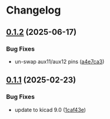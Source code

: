 # Changelog

## [0.1.2](https://github.com/mikesmitty/rp24-dcc-decoder/compare/e24-receiver-board-v0.1.1...e24-receiver-board-v0.1.2) (2025-06-17)


### Bug Fixes

* un-swap aux11/aux12 pins ([a4e7ca3](https://github.com/mikesmitty/rp24-dcc-decoder/commit/a4e7ca3ea81a5f14c1e2768d6be0322b92dff5f2))

## [0.1.1](https://github.com/mikesmitty/rp24-dcc-decoder/compare/e24-receiver-board-v0.1.0...e24-receiver-board-v0.1.1) (2025-02-23)


### Bug Fixes

* update to kicad 9.0 ([1caf43e](https://github.com/mikesmitty/rp24-dcc-decoder/commit/1caf43eae2056ed70c1e3e898e5bf193f2a6ef8b))

